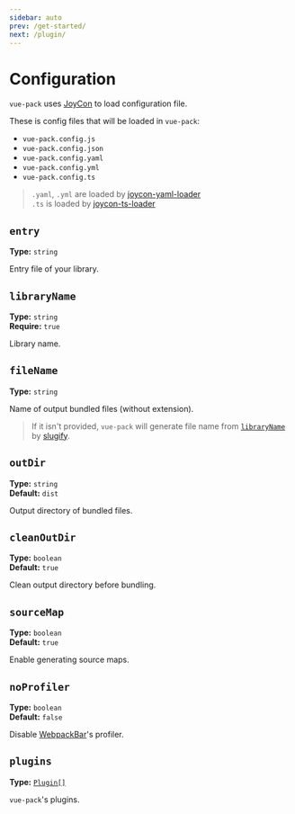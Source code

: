 ```yaml
---
sidebar: auto
prev: /get-started/
next: /plugin/
---
```


# Configuration

`vue-pack` uses [JoyCon](https://github.com/egoist/joycon) to load configuration file.

These is config files that will be loaded in `vue-pack`:
- `vue-pack.config.js`
- `vue-pack.config.json`
- `vue-pack.config.yaml`
- `vue-pack.config.yml`
- `vue-pack.config.ts`

> `.yaml`, `.yml` are loaded by [joycon-yaml-loader](https://github.com/gluons/joycon-yaml-loader)  
   `.ts` is loaded by [joycon-ts-loader](https://github.com/gluons/joycon-ts-loader)

## `entry` <Badge text='Required'/>
**Type:** `string`

Entry file of your library.

## `libraryName` <Badge text='Required'/>
**Type:** `string`  
**Require:** `true`

Library name.

## `fileName`
**Type:** `string`

Name of output bundled files (without extension).

> If it isn't provided, `vue-pack` will generate file name from [`libraryName`](#libraryname) by [slugify](https://github.com/sindresorhus/slugify).

## `outDir`
**Type:** `string`  
**Default:** `dist`

Output directory of bundled files.

## `cleanOutDir`
**Type:** `boolean`  
**Default:** `true`

Clean output directory before bundling.

## `sourceMap`
**Type:** `boolean`  
**Default:** `true`

Enable generating source maps.

## `noProfiler`
**Type:** `boolean`  
**Default:** `false`

Disable [WebpackBar](https://github.com/nuxt/webpackbar)'s profiler.

## `plugins`
**Type:** [`Plugin[]`](/plugin/)

`vue-pack`'s plugins.


<style>
.badge {
	background-color: deeppink !important;
	border-radius: 0 !important;
	vertical-align: middle;
	margin-left: 1em;
	padding: 5px;
}
</style>
